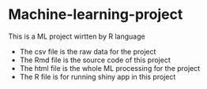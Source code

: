 # Machine-learning-project
This is a ML project wirtten by R language
- The csv file is the raw data for the project
- The Rmd file is the source code of this project
- The html file is the whole ML processing for the project
- The R file is for running shiny app in this project
